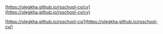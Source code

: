 [https://olegkha.github.io/rsschool-cv/cv](https://olegkha.github.io/rsschool-cv/cv)

[https://olegkha.github.io/rsschool-cv/](https://olegkha.github.io/rsschool-cv/)

